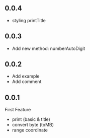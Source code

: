 ## 0.0.4

- styling printTitle

## 0.0.3

- Add new method: numberAutoDigit

## 0.0.2

- Add example
- Add comment

## 0.0.1

First Feature
- print (basic & title)
- convert byte (toMB)
- range coordinate

